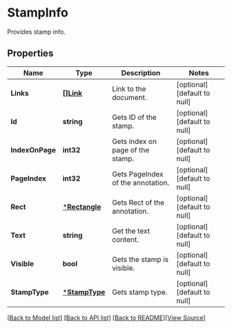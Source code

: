 # StampInfo
Provides stamp info.

## Properties
Name | Type | Description | Notes
------------ | ------------- | ------------- | -------------
**Links** | [**[]Link**](Link.md) | Link to the document. | [optional] [default to null]
**Id** | **string** | Gets ID of the stamp. | [optional] [default to null]
**IndexOnPage** | **int32** | Gets index on page of the stamp. | [optional] [default to null]
**PageIndex** | **int32** | Gets PageIndex of the annotation. | [optional] [default to null]
**Rect** | [***Rectangle**](Rectangle.md) | Gets Rect of the annotation. | [optional] [default to null]
**Text** | **string** | Get the text content. | [optional] [default to null]
**Visible** | **bool** | Gets the stamp is visible. | [optional] [default to null]
**StampType** | [***StampType**](StampType.md) | Gets stamp type. | [optional] [default to null]

[[Back to Model list]](../README.md#documentation-for-models) [[Back to API list]](../README.md#documentation-for-api-endpoints) [[Back to README]](../README.md)[[View Source]](../stamp_info.go)


